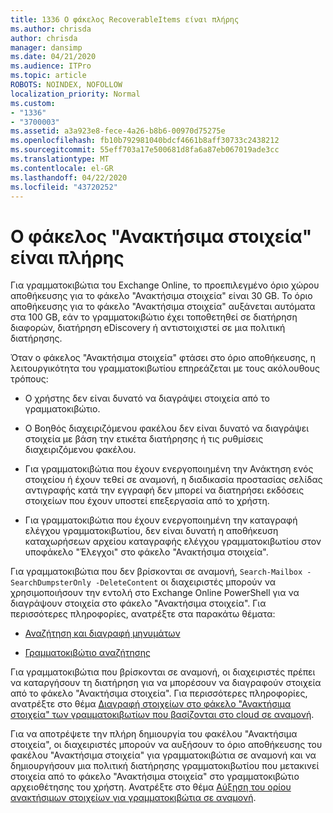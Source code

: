 ```yaml
---
title: 1336 Ο φάκελος RecoverableItems είναι πλήρης
ms.author: chrisda
author: chrisda
manager: dansimp
ms.date: 04/21/2020
ms.audience: ITPro
ms.topic: article
ROBOTS: NOINDEX, NOFOLLOW
localization_priority: Normal
ms.custom:
- "1336"
- "3700003"
ms.assetid: a3a923e8-fece-4a26-b8b6-00970d75275e
ms.openlocfilehash: fb10b792981040bdcf4661b8aff30733c2438212
ms.sourcegitcommit: 55eff703a17e500681d8fa6a87eb067019ade3cc
ms.translationtype: MT
ms.contentlocale: el-GR
ms.lasthandoff: 04/22/2020
ms.locfileid: "43720252"
---
```

# <a name="the-recoverable-items-folder-is-full"></a>Ο φάκελος "Ανακτήσιμα στοιχεία" είναι πλήρης

Για γραμματοκιβώτια του Exchange Online, το προεπιλεγμένο όριο χώρου αποθήκευσης για το φάκελο "Ανακτήσιμα στοιχεία" είναι 30 GB. Το όριο αποθήκευσης για το φάκελο "Ανακτήσιμα στοιχεία" αυξάνεται αυτόματα στα 100 GB, εάν το γραμματοκιβώτιο έχει τοποθετηθεί σε διατήρηση διαφορών, διατήρηση eDiscovery ή αντιστοιχιστεί σε μια πολιτική διατήρησης.

Όταν ο φάκελος "Ανακτήσιμα στοιχεία" φτάσει στο όριο αποθήκευσης, η λειτουργικότητα του γραμματοκιβωτίου επηρεάζεται με τους ακόλουθους τρόπους:

- Ο χρήστης δεν είναι δυνατό να διαγράψει στοιχεία από το γραμματοκιβώτιο.

- Ο Βοηθός διαχειριζόμενου φακέλου δεν είναι δυνατό να διαγράψει στοιχεία με βάση την ετικέτα διατήρησης ή τις ρυθμίσεις διαχειριζόμενου φακέλου.

- Για γραμματοκιβώτια που έχουν ενεργοποιημένη την Ανάκτηση ενός στοιχείου ή έχουν τεθεί σε αναμονή, η διαδικασία προστασίας σελίδας αντιγραφής κατά την εγγραφή δεν μπορεί να διατηρήσει εκδόσεις στοιχείων που έχουν υποστεί επεξεργασία από το χρήστη.

- Για γραμματοκιβώτια που έχουν ενεργοποιημένη την καταγραφή ελέγχου γραμματοκιβωτίου, δεν είναι δυνατή η αποθήκευση καταχωρήσεων αρχείου καταγραφής ελέγχου γραμματοκιβωτίου στον υποφάκελο "Έλεγχοι" στο φάκελο "Ανακτήσιμα στοιχεία".

Για γραμματοκιβώτια που δεν βρίσκονται σε αναμονή, `Search-Mailbox -SearchDumpsterOnly -DeleteContent` οι διαχειριστές μπορούν να χρησιμοποιήσουν την εντολή στο Exchange Online PowerShell για να διαγράψουν στοιχεία στο φάκελο "Ανακτήσιμα στοιχεία". Για περισσότερες πληροφορίες, ανατρέξτε στα παρακάτω θέματα:

- [Αναζήτηση και διαγραφή μηνυμάτων](https://docs.microsoft.com/office365/securitycompliance/search-for-and-delete-messagesadmin-help)

- [Γραμματοκιβώτιο αναζήτησης](https://docs.microsoft.com/powershell/module/exchange/mailboxes/Search-Mailbox)

Για γραμματοκιβώτια που βρίσκονται σε αναμονή, οι διαχειριστές πρέπει να καταργήσουν τη διατήρηση για να μπορέσουν να διαγραφούν στοιχεία από το φάκελο "Ανακτήσιμα στοιχεία". Για περισσότερες πληροφορίες, ανατρέξτε στο θέμα [Διαγραφή στοιχείων στο φάκελο "Ανακτήσιμα στοιχεία" των γραμματοκιβωτίων που βασίζονται στο cloud σε αναμονή](https://docs.microsoft.com/office365/securitycompliance/delete-items-in-the-recoverable-items-folder-of-mailboxes-on-hold).

Για να αποτρέψετε την πλήρη δημιουργία του φακέλου "Ανακτήσιμα στοιχεία", οι διαχειριστές μπορούν να αυξήσουν το όριο αποθήκευσης του φακέλου "Ανακτήσιμα στοιχεία" για γραμματοκιβώτια σε αναμονή και να δημιουργήσουν μια πολιτική διατήρησης γραμματοκιβωτίου που μετακινεί στοιχεία από το φάκελο "Ανακτήσιμα στοιχεία" στο γραμματοκιβώτιο αρχειοθέτησης του χρήστη. Ανατρέξτε στο θέμα [Αύξηση του ορίου ανακτήσιμων στοιχείων για γραμματοκιβώτια σε αναμονή](https://docs.microsoft.com/office365/securitycompliance/increase-the-recoverable-quota-for-mailboxes-on-hold).
